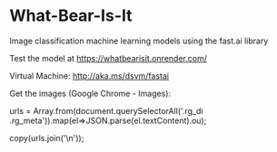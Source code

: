 # What-Bear-Is-It
Image classification machine learning models using the fast.ai library

Test the model at https://whatbearisit.onrender.com/

Virtual Machine: http://aka.ms/dsvm/fastai

Get the images (Google Chrome - Images): 

urls = Array.from(document.querySelectorAll('.rg_di .rg_meta')).map(el=>JSON.parse(el.textContent).ou);

copy(urls.join('\n'));

